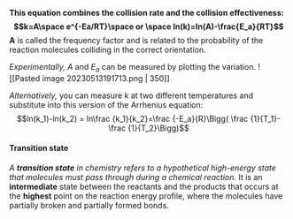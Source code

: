 **This equation combines the collision rate and the collision effectiveness: $$k=A\space e^{-Ea/RT}\space or \space ln(k)=ln(A)-\frac{E_a}{RT}$$**
**A** is called the frequency factor and is related to the probability of the reaction molecules colliding in the correct orientation.

_Experimentally,_ $A$ and $E_a$ can be measured by plotting the variation.
![[Pasted image 20230513191713.png | 350]]

_Alternatively,_ you can measure k at two different temperatures and substitute into this version of the Arrhenius equation: $$ln(k_1)-ln(k_2) = ln\frac {k_1}{k_2}=\frac {-E_a}{R}\Bigg( \frac {1}{T_1}-\frac {1}{T_2}\Bigg)$$
#### Transition state
*A **transition state** in chemistry refers to a hypothetical high-energy state that molecules must pass through during a chemical reaction.* It is an **intermediate** state between the reactants and the products that occurs at the **highest** point on the reaction energy profile, where the molecules have partially broken and partially formed bonds.